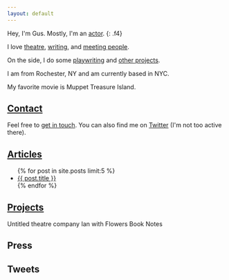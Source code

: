 ```yaml
---
layout: default
---
```


Hey, I'm Gus. Mostly, I'm an [actor](/a).
{: .f4}

I love [theatre](/theatre), [writing](/blog), and [meeting
people](/contact).

On the side, I do some [playwriting](/plays) and [other projects](/projects).

I am from Rochester, NY and am currently based in NYC.

My favorite movie is Muppet Treasure Island.

## [Contact](/contact)

Feel free to [get in touch](/contact). You can also find me on
[Twitter](http://twitter.com/guscuddy) (I'm not too active there).

## [Articles](/blog)

<ul> {% for post in site.posts limit:5 %} <li> <a class="link black b dim"
href=" {{ post.url }} ">{{ post.title }}</a> </li> {% endfor %} </ul>

## [Projects](/projects)

Untitled theatre company
Ian with Flowers
Book Notes

## Press

## Tweets
